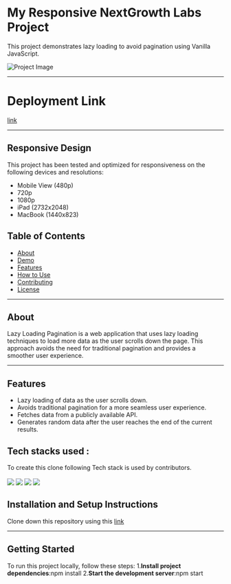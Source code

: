 # My Responsive NextGrowth Labs Project 

This project demonstrates lazy loading to avoid pagination using Vanilla JavaScript.

![Project Image](https://github.com/warriorruchi/adobe-xd-clone/assets/120272171/395183d5-ecce-48f4-ac31-982830d97ccc)


---

# Deployment Link
<a href="https://github.com/warriorruchi/adobe-xd-clone">link</a> 
<hr/>

## Responsive Design

This project has been tested and optimized for responsiveness on the following devices and resolutions:

- Mobile View (480p)
- 720p
- 1080p
- iPad (2732x2048)
- MacBook (1440x823)

## Table of Contents

- [About](#about)
- [Demo](#demo)
- [Features](#features)
- [How to Use](#how-to-use)
- [Contributing](#contributing)
- [License](#license)

---

## About

Lazy Loading Pagination is a web application that uses lazy loading techniques to load more data as the user scrolls down the page. This approach avoids the need for traditional pagination and provides a smoother user experience.

---

## Features

- Lazy loading of data as the user scrolls down.
- Avoids traditional pagination for a more seamless user experience.
- Fetches data from a publicly available API.
- Generates random data after the user reaches the end of the current results.


## **Tech stacks used :**
To create this clone following Tech stack is used by contributors.  
<br>
<img src="https://img.shields.io/badge/html-E34F26?style=for-the-badge&logo=html5&logoColor=white"/>
<img src="https://img.shields.io/badge/CSS3-1572B6?style=for-the-badge&logo=css3&logoColor=white"/>
<img src="https://img.shields.io/badge/JavaScript-323330?style=for-the-badge&logo=javascript&logoColor=F7DF1E"/>
<img src="https://img.shields.io/badge/BootStrap-323330?style=for-the-badge&logo=javascript&logoColor=F7DF1E"/>

## Installation and Setup Instructions
Clone down this repository using this <a href="https://github.com/warriorruchi/adobe-xd-clone">link</a> 
<hr/>

## Getting Started
To run this project locally, follow these steps:
1.**Install project dependencies**:npm install
2.**Start the development server**:npm start
